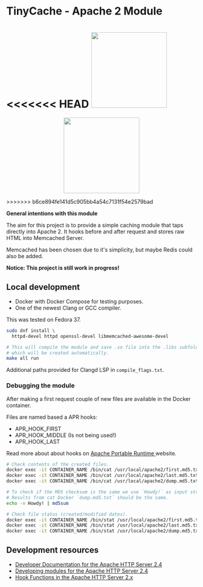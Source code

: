 # TinyCache - Apache 2 Module

<<<<<<< HEAD
<img src="https://user-images.githubusercontent.com/296714/212981638-054dd8d2-d3f5-4280-b509-6f301299a414.png" height="200">
=======
<p align="center">
<img src="https://user-images.githubusercontent.com/296714/212981638-054dd8d2-d3f5-4280-b509-6f301299a414.png" height="200">
</p>
>>>>>>> b6ce894fe141d5c905bb4a54c7131f54e2579bad

**General intentions with this module**

The aim for this project is to provide a simple caching module that taps 
directly into Apache 2. It hooks before and after request and stores raw HTML
into Memcached Server.

Memcached has been chosen due to it's simplicity, but maybe Redis could
also be added.

**Notice: This project is still work in progress!**

## Local development

- Docker with Docker Compose for testing purposes.
- One of the newest Clang or GCC compiler.

This was tested on Fedora 37.

```sh
sudo dnf install \
  httpd-devel httpd openssl-devel libmemcached-awesome-devel
```

```sh
# This will compile the module and save .so file into the .libs subfolder
# which will be created automatically.
make all run
```

Additional paths provided for Clangd LSP in `compile_flags.txt`.

### Debugging the module

After making a first request couple of new files are available in the Docker
container.

Files are named based a APR hooks:

- APR_HOOK_FIRST
- APR_HOOK_MIDDLE (Is not being used!)
- APR_HOOK_LAST

Read more about about hooks on [Apache Portable Runtime
](https://apr.apache.org/docs/apr/trunk/group___a_p_r___util___hook.html)
website.

```sh
# Check contents of the created files.
docker exec -it CONTAINER_NAME /bin/cat /usr/local/apache2/first.md5.txt
docker exec -it CONTAINER_NAME /bin/cat /usr/local/apache2/last.md5.txt
docker exec -it CONTAINER_NAME /bin/cat /usr/local/apache2/dump.md5.txt

# To check if the MD5 checksum is the same we use `Howdy!` as input string.
# Results from cat Docker `dump.md5.txt` should be the same.
echo -n Howdy! | md5sum

# Check file status (created/modified dates).
docker exec -it CONTAINER_NAME /bin/stat /usr/local/apache2/first.md5.txt
docker exec -it CONTAINER_NAME /bin/stat /usr/local/apache2/last.md5.txt
docker exec -it CONTAINER_NAME /bin/stat /usr/local/apache2/dump.md5.txt
```

## Development resources

- [Developer Documentation for the Apache HTTP Server 2.4](https://httpd.apache.org/docs/2.4/developer/)
- [Developing modules for the Apache HTTP Server 2.4](https://httpd.apache.org/docs/2.4/developer/modguide.html)
- [Hook Functions in the Apache HTTP Server 2.x](https://httpd.apache.org/docs/2.4/developer/hooks.html)
